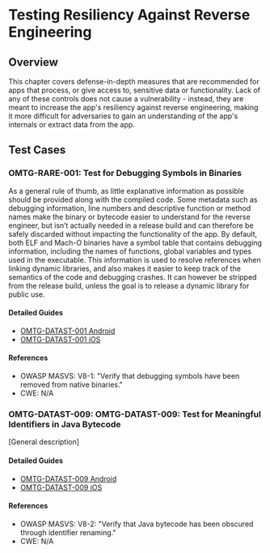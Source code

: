 # Testing Resiliency Against Reverse Engineering

## Overview

This chapter covers defense-in-depth measures that are recommended for apps that process, or give access to, sensitive data or functionality. Lack of any of these controls does not cause a vulnerability - instead, they are meant to increase the app's resiliency against reverse engineering, making it more difficult for adversaries to gain an understanding of the app's internals or extract data from the app.

## Test Cases

### OMTG-RARE-001: Test for Debugging Symbols in Binaries

As a general rule of thumb, as little explanative information as possible should be provided along with the compiled code. Some metadata such as debugging information, line numbers and descriptive function or method names make the binary or bytecode easier to understand for the reverse engineer, but isn’t actually needed in a release build and can therefore be safely discarded without impacting the functionality of the app.
By default, both ELF and Mach-O binaries have a symbol table that contains debugging information, including the names of functions, global variables and types used in the executable. This information is used to resolve references when linking dynamic libraries, and also makes it easier to keep track of the semantics of the code and debugging crashes. It can however be stripped from the release build, unless the goal is to release a dynamic library for public use.

#### Detailed Guides

- [OMTG-DATAST-001 Android](0x08a_OMTG-RARE_Android.md#OMTG-RARE-001)
- [OMTG-DATAST-001 iOS](0x08b_OMTG-RARE_iOS.md#OMTG-DATAST-001)

#### References

- OWASP MASVS: V8-1: "Verify that debugging symbols have been removed from native binaries."
- CWE: N/A

### OMTG-DATAST-009: OMTG-DATAST-009: Test for Meaningful Identifiers in Java Bytecode
[General description]

#### Detailed Guides

- [OMTG-DATAST-009 Android](0x08a_OMTG-RARE_Android.md#OMTG-RARE-002)
- [OMTG-DATAST-009 iOS](0x08b_OMTG-RARE_iOS.md#OMTG-RARE-002)

#### References

- OWASP MASVS: V8-2: "Verify that Java bytecode has been obscured through identifier renaming."
- CWE: N/A

